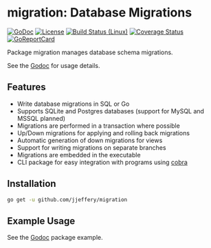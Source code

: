 # migration: Database Migrations

[![GoDoc](https://godoc.org/github.com/jjeffery/migration?status.svg)](https://godoc.org/github.com/jjeffery/migration)
[![License](http://img.shields.io/badge/license-MIT-green.svg?style=flat)](https://raw.githubusercontent.com/jjeffery/migration/master/LICENSE.md)
[![Build Status (Linux)](https://travis-ci.org/jjeffery/migration.svg?branch=master)](https://travis-ci.org/jjeffery/migration)
[![Coverage Status](https://codecov.io/github/jjeffery/migration/badge.svg?branch=master)](https://codecov.io/github/jjeffery/migration?branch=master)
[![GoReportCard](https://goreportcard.com/badge/github.com/jjeffery/migration)](https://goreportcard.com/report/github.com/jjeffery/migration)

Package migration manages database schema migrations.

See the [Godoc](https://godoc.org/github.com/jjeffery/migration) for usage details.

## Features

* Write database migrations in SQL or Go
* Supports SQLite and Postgres databases (support for MySQL and MSSQL planned)
* Migrations are performed in a transaction where possible
* Up/Down migrations for applying and rolling back migrations
* Automatic generation of down migrations for views
* Support for writing migrations on separate branches
* Migrations are embedded in the executable
* CLI package for easy integration with programs using [cobra](https://github.com/spf13/cobra)

## Installation
```bash
go get -u github.com/jjeffery/migration
```

## Example Usage

See the [Godoc](https://godoc.org/github.com/jjeffery/migration#example-package) package example.

